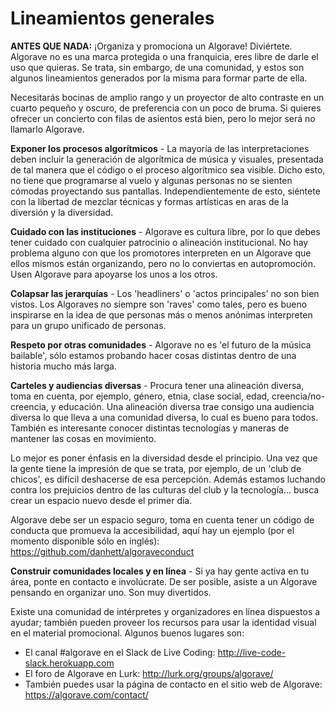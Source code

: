 # Lineamientos generales

**ANTES QUE NADA:** ¡Organiza y promociona un Algorave! Diviértete. Algorave no es una marca protegida o una franquicia, eres libre de darle el uso que quieras. Se trata, sin embargo, de una comunidad, y estos son algunos lineamientos generados por la misma para formar parte de ella.

Necesitarás bocinas de amplio rango y un proyector de alto contraste en un cuarto pequeño y oscuro, de preferencia con un poco de bruma. Si quieres ofrecer un concierto con filas de asientos está bien, pero lo mejor será no llamarlo Algorave.

**Exponer los procesos algorítmicos** -
La mayoría de las interpretaciones deben incluir la generación de algorítmica de música y visuales, presentada de tal manera que el código o el proceso algorítmico sea visible. Dicho esto, no tiene que programarse al vuelo y algunas personas no se sienten cómodas proyectando sus pantallas. Independientemente de esto, siéntete con la libertad de mezclar técnicas y formas artísticas en aras de la diversión y la diversidad.

**Cuidado con las instituciones** -
Algorave es cultura libre, por lo que debes tener cuidado con cualquier patrocinio o alineación institucional. No hay problema alguno con que los promotores interpreten en un Algorave que ellos mismos están organizando, pero no lo conviertas en autopromoción. Usen Algorave para apoyarse los unos a los otros.

**Colapsar las jerarquías** -
Los 'headliners' o 'actos principales' no son bien vistos. Los Algoraves no siempre son 'raves' como tales, pero es bueno inspirarse en la idea de que personas más o menos anónimas interpreten para un grupo unificado de personas.

**Respeto por otras comunidades** -
Algorave no es 'el futuro de la música bailable', sólo estamos probando hacer cosas distintas dentro de una historia mucho más larga.

**Carteles y audiencias diversas** -
Procura tener una alineación diversa, toma en cuenta, por ejemplo, género, etnia, clase social, edad, creencia/no-creencia, y educación. Una alineación diversa trae consigo una audiencia diversa lo que lleva a una comunidad diversa, lo cual es bueno para todos. También es interesante conocer distintas tecnologías y maneras de mantener las cosas en movimiento.

Lo mejor es poner énfasis en la diversidad desde el principio. Una vez que la gente tiene la impresión de que se trata, por ejemplo, de un 'club de chicos', es difícil deshacerse de esa percepción. Además estamos luchando contra los prejuicios dentro de las culturas del club y la tecnología... busca crear un espacio nuevo desde el primer día.

Algorave debe ser un espacio seguro, toma en cuenta tener un código de conducta que promueva la accesibilidad, aquí hay un ejemplo (por el momento disponible sólo en inglés): https://github.com/danhett/algoraveconduct

**Construir comunidades locales y en línea** -
Si ya hay gente activa en tu área, ponte en contacto e involúcrate. De ser posible, asiste a un Algorave pensando en organizar uno. Son muy divertidos.

Existe una comunidad de intérpretes y organizadores en línea dispuestos a ayudar; también pueden proveer los recursos para usar la identidad visual en el material promocional. Algunos buenos lugares son:

* El canal #algorave en el Slack de Live Coding: http://live-code-slack.herokuapp.com
* El foro de Algorave en Lurk: http://lurk.org/groups/algorave/
* También puedes usar la página de contacto en el sitio web de Algorave: https://algorave.com/contact/
